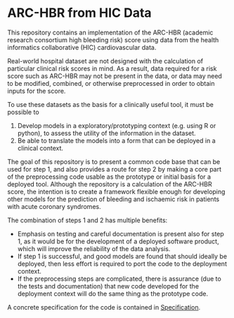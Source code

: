 # ARC-HBR from HIC Data

This repository contains an implementation of the ARC-HBR (academic research consortium high bleeding risk) score using data from the health informatics collaborative (HIC) cardiovascular data.

Real-world hospital dataset are not designed with the calculation of particular clinical risk scores in mind. As a result, data required for a risk score such as ARC-HBR may not be present in the data, or data may need to be modified, combined, or otherwise preprocessed in order to obtain inputs for the score. 

To use these datasets as the basis for a clinically useful tool, it must be possible to 
1. Develop models in a exploratory/prototyping context (e.g. using R or python), to assess the utility of the information in the dataset.
2. Be able to translate the models into a form that can be deployed in a clinical context.

The goal of this repository is to present a common code base that can be used for step 1, and also provides a route for step 2 by making a core part of the preprocessing code usable as the prototype or initial basis for a deployed tool. Although the repository is a calculation of the ARC-HBR score, the intention is to create a framework flexible enough for developing other models for the prediction of bleeding and ischaemic risk in patients with acute coronary syndromes.

The combination of steps 1 and 2 has multiple benefits:
* Emphasis on testing and careful documentation is present also for step 1, as it would be for the development of a deployed software product, which will improve the reliability of the data analysis.
* If step 1 is successful, and good models are found that should ideally be deployed, then less effort is required to port the code to the deployment context.
* If the preprocessing steps are complicated, there is assurance (due to the tests and documentation) that new code developed for the deployment context will do the same thing as the prototype code.

A concrete specification for the code is contained in [Specification](`specification.md`). 